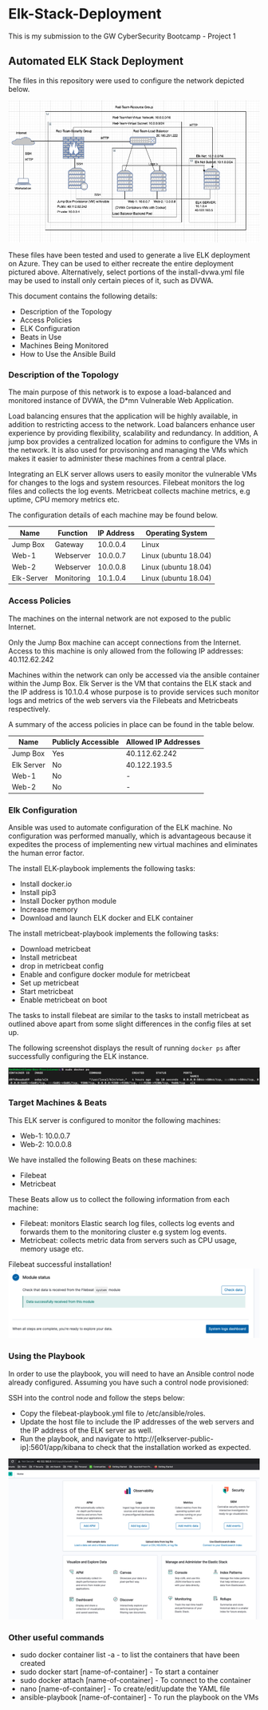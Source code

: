 # Elk-Stack-Deployment
This is my submission to the GW CyberSecurity Bootcamp - Project 1
## Automated ELK Stack Deployment

The files in this repository were used to configure the network depicted below.

![Network Diagram](https://github.com/jotieno/Elk-Stack-Deployment/blob/main/Images/Project1-NetworkDiagram.png)

These files have been tested and used to generate a live ELK deployment on Azure. They can be used to either recreate the entire deployment pictured above. Alternatively, select portions of the install-dvwa.yml file may be used to install only certain pieces of it, such as DVWA.


This document contains the following details:
- Description of the Topology
- Access Policies
- ELK Configuration
- Beats in Use
- Machines Being Monitored
- How to Use the Ansible Build


### Description of the Topology

The main purpose of this network is to expose a load-balanced and monitored instance of DVWA, the D*mn Vulnerable Web Application.

Load balancing ensures that the application will be highly available, in addition to restricting access to the network. Load balancers enhance user experience by providing flexibility, scalability and redundancy. In addition, A jump box provides a centralized location for admins to configure the VMs in the network. It is also used for provisoning and managing the VMs which makes it easier to administer these machines from a central place. 

Integrating an ELK server allows users to easily monitor the vulnerable VMs for changes to the logs and system resources.
Filebeat monitors the log files and collects the log events. 
Metricbeat collects machine metrics, e.g uptime, CPU memory metrics etc.

The configuration details of each machine may be found below.

| Name       | Function  | IP Address | Operating System     |
|------------|-----------|------------|----------------------|
| Jump Box   | Gateway   | 10.0.0.4   | Linux                |
| Web-1      | Webserver | 10.0.0.7   | Linux (ubuntu 18.04) |
| Web-2      | Webserver | 10.0.0.8   | Linux (ubuntu 18.04) |
| Elk-Server | Monitoring| 10.1.0.4   | Linux (ubuntu 18.04) |



### Access Policies

The machines on the internal network are not exposed to the public Internet. 

Only the Jump Box machine can accept connections from the Internet. Access to this machine is only allowed from the following IP addresses: 40.112.62.242

Machines within the network can only be accessed via the ansible container within the Jump Box. Elk Server is the VM that contains the ELK stack and the IP address is 10.1.0.4 whose purpose is to provide services such monitor logs and metrics of the web servers via the Filebeats and Metricbeats respectively.

A summary of the access policies in place can be found in the table below.

| Name       | Publicly Accessible | Allowed IP Addresses |
|------------|---------------------|----------------------|
| Jump Box   | Yes                 | 40.112.62.242        |
| Elk Server | No                  | 40.122.193.5         |
| Web-1      | No                  | -                    |
| Web-2      | No                  | -                    |

### Elk Configuration

Ansible was used to automate configuration of the ELK machine. No configuration was performed manually, which is advantageous because it expedites the process of implementing new virtual machines and eliminates the human error factor.

The install ELK-playbook implements the following tasks:
- Install docker.io
- Install pip3
- Install Docker python module
- Increase memory
- Download and launch ELK docker and ELK container

The install metricbeat-playbook implements the following tasks:
- Download metricbeat
- Install metricbeat
- drop in metricbeat config
- Enable and configure docker module for metricbeat
- Set up metricbeat
- Start metricbeat
- Enable metricbeat on boot

The tasks to install filebeat are similar to the tasks to install metricbeat as outlined above apart from some slight differences in the config files at set up.

The following screenshot displays the result of running `docker ps` after successfully configuring the ELK instance.

![ELK Docker](https://github.com/jotieno/Elk-Stack-Deployment/blob/main/Images/ELK-Docker-ps-Output.png)


### Target Machines & Beats
This ELK server is configured to monitor the following machines:
- Web-1: 10.0.0.7
- Web-2: 10.0.0.8

We have installed the following Beats on these machines:
- Filebeat
- Metricbeat

These Beats allow us to collect the following information from each machine:
- Filebeat: monitors Elastic search log files, collects log events and forwards them to the monitoring cluster e.g system log events.
- Metricbeat: collects metric data from servers such as CPU usage, memory usage etc.

Filebeat successful installation!
![FileBeat](https://github.com/jotieno/Elk-Stack-Deployment/blob/main/Images/FileBeat-Screenshot.png)

### Using the Playbook
In order to use the playbook, you will need to have an Ansible control node already configured. Assuming you have such a control node provisioned: 

SSH into the control node and follow the steps below:
- Copy the filebeat-playbook.yml file to /etc/ansible/roles.
- Update the host file to include the IP addresses of the web servers and the IP address of the ELK server as well.
- Run the playbook, and navigate to http://[elkserver-public-ip]:5601/app/kibana to check that the installation worked as expected.

![ELK Evidence](https://github.com/jotieno/Elk-Stack-Deployment/blob/main/Images/ELK-Evidence-Kibana.png)


### Other useful commands
- sudo docker container list -a - to list the containers that have been created
- sudo docker start [name-of-container] - To start a container
- sudo docker attach [name-of-container] - To connect to the container
- nano [name-of-container] - To create/edit/update the YAML file
- ansible-playbook [name-of-container] - To run the playbook on the VMs
 